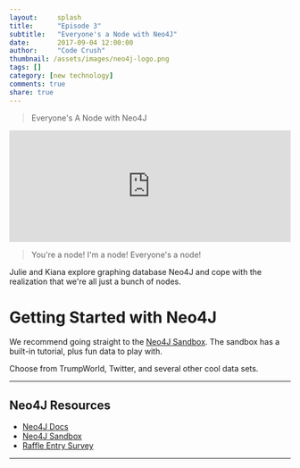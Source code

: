 ```yaml
---
layout:     splash
title:      "Episode 3"
subtitle:   "Everyone's a Node with Neo4J"
date:       2017-09-04 12:00:00
author:     "Code Crush"
thumbnail: /assets/images/neo4j-logo.png
tags: []
category: [new technology]
comments: true
share: true
---
```

>Everyone's A Node with Neo4J
<!-- Neo4J Episode 3 -->
<iframe frameborder='0' height='200px' scrolling='no' seamless src='https://embed.simplecast.com/4e99bafb?color=f5f5f5' width='100%'></iframe>


>You're a node! I'm a node! Everyone's a node!


Julie and Kiana explore graphing database Neo4J and cope with the realization that we're all just a bunch of nodes.


# Getting Started with Neo4J
We recommend going straight to the [Neo4J Sandbox](https://neo4j.com/sandbox-v2/). The sandbox has a built-in tutorial, plus fun data to play with.


Choose from TrumpWorld, Twitter, and several other cool data sets.


---

## Neo4J Resources


* [Neo4J Docs](https://neo4j.com/developer/)
* [Neo4J Sandbox](https://neo4j.com/sandbox-v2/)
* [Raffle Entry Survey](https://www.surveymonkey.com/r/L3VVCFT)

___
